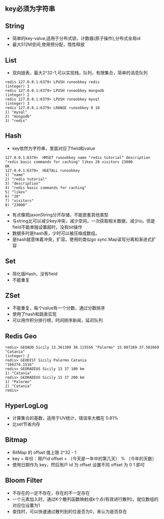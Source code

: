 ## key必须为字符串
## String
* 简单的key-value,适用于分布式锁，计数器(原子操作),分布式全局id
* 最大512M空间,使用预分配，惰性释放
## List
* 双向链表，最大2^32-1,可以实现栈，队列，有限集合，简单的消息队列  
````
redis 127.0.0.1:6379> LPUSH runoobkey redis
(integer) 1
redis 127.0.0.1:6379> LPUSH runoobkey mongodb
(integer) 2
redis 127.0.0.1:6379> LPUSH runoobkey mysql
(integer) 3
redis 127.0.0.1:6379> LRANGE runoobkey 0 10
1) "mysql"
2) "mongodb"
3) "redis"
````
## Hash
* key依然为字符串，里面对应了field和value
````
127.0.0.1:6379>  HMSET runoobkey name "redis tutorial" description "redis basic commands for caching" likes 20 visitors 23000
OK
127.0.0.1:6379>  HGETALL runoobkey
1) "name"
2) "redis tutorial"
3) "description"
4) "redis basic commands for caching"
5) "likes"
6) "20"
7) "visitors"
8) "23000"
````
* 有点像把jasonString分开存储，不能嵌套其他类型
* 与string比可以减少key冲突，减少空间，一次获取相关数据，减少io。但是field不能单独设置超时，没有bit操作
* 数据多时是hash表，少时可以被压缩成数组。
* 是hash就意味着冲突，扩容。使用的类似go sync.Map读写分离和渐进式扩容
## Set
* 简化版Hash，没有field
* 不能重复
## ZSet
* 不能重复，每个value有一个分数，通过分数排序
* 使用了hash和跳表实现
* 可以用作积分排行榜，时间排序新闻，延迟队列
## Redis Geo
````
redis> GEOADD Sicily 13.361389 38.115556 "Palermo" 15.087269 37.502669 "Catania"
(integer) 2
redis> GEODIST Sicily Palermo Catania
"166274.1516"
redis> GEORADIUS Sicily 15 37 100 km
1) "Catania"
redis> GEORADIUS Sicily 15 37 200 km
1) "Palermo"
2) "Catania"
redis>
````
## HyperLogLog
* 计算集合的基数，适用于UV统计，错误率大概在 0.81%
* 比set节省内存
## Bitmap
* BitMap 的 offset 值上限 2^32 - 1
* key = 年份：用户id  offset = （今天是一年中的第几天） % （今年的天数）
* 使用日期作为 key，然后用户 id 为 offset 设置不同 offset 为 0 1 即可
## Bloom Filter
* 不存在的一定不存在，存在的不一定存在
* 一个元素加入时，通过K个散列函数映射成k个点(有效进行散列)，就位数组的对应位设置为1
* 查找时，可以快速通过散列到的位是否为0，来认为是否存在

